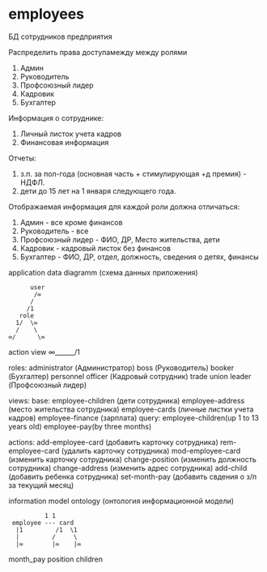 # employees
БД сотрудников предприятия

Распределить права доступамежду между ролями
  1. Админ
  2. Руководитель
  3. Профсоюзный лидер
  4. Кадровик
  5. Бухгалтер

Информация о сотруднике:
  1. Личный листок учета кадров
  2. Финансовая информация
  
Отчеты:
  1. з.п. за пол-года (основная часть + стимулирующая +д премия) - НДФЛ.
  2. дети до 15 лет на 1 января следующего года.

Отображаемая информация для каждой роли должна отличаться:
  1. Админ - все кроме финансов
  2. Руководитель - все
  3. Профсоюзный лидер - ФИО, ДР, Место жительства, дети
  4. Кадровик - кадровый листок без финансов
  5. Бухгалтер - ФИО, ДР, отдел, должность, сведения о детях, финансы


application data diagramm (схема данных приложения)

          user 
           /∞
          /
         /1
       role
      1/  \∞
      /    \
    ∞/      \∞
action      view
    ∞\______/1

roles:
  administrator (Администратор)
  boss (Руководитель)
  booker (Бухгалтер)
  personnel officer (Кадровый сотрудник)
  trade union leader (Профсоюзный лидер)

views:
  base:
    employee-children (дети сотрудника)
    employee-address (место жительства сотрудника)
    employee-cards (личные листки учета кадров)
    employee-finance (зарплата)
  query:
    employee-children(up 1 to 13 years old)
    employee-pay(by three months)

actions:
  add-employee-card (добавить карточку сотрудника)
  rem-employee-card (удалить карточку сотрудника)
  mod-employee-card (изменить карточку сотрудника)
  change-position (изменить должность сотрудника)
  change-address (изменить адрес сотрудника)
  add-child (добавить ребенка сотрудника)
  set-month-pay (добавить свдения о з/п за текущий месяц)


information model ontology (онтология информационной модели)

              1 1
     employee --- card
      |1         /1  \1
      |         /     \
      |∞        |∞    |∞
month_pay  position  children
